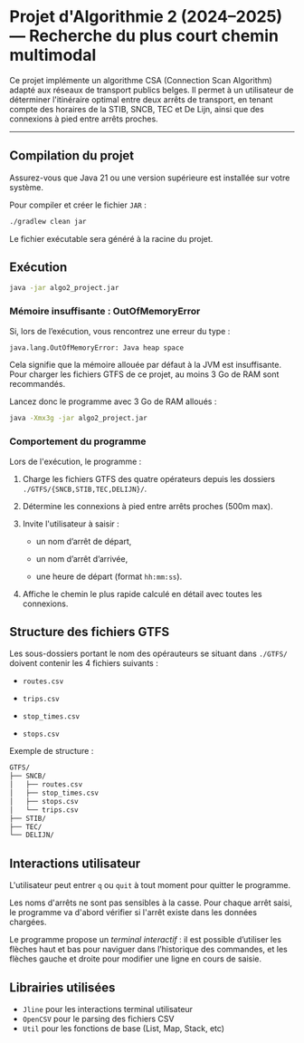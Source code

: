 # Projet d'Algorithmie 2 (2024–2025) — Recherche du plus court chemin multimodal

Ce projet implémente un algorithme CSA (Connection Scan Algorithm) adapté aux réseaux de transport publics belges. Il permet à un utilisateur de déterminer l'itinéraire optimal entre deux arrêts de transport, en tenant compte des horaires de la STIB, SNCB, TEC et De Lijn, ainsi que des connexions à pied entre arrêts proches.

---

## Compilation du projet

Assurez-vous que Java 21 ou une version supérieure est installée sur votre système.

Pour compiler et créer le fichier `JAR` :

```sh
./gradlew clean jar
```

Le fichier exécutable sera généré à la racine du projet.

## Exécution

```sh
java -jar algo2_project.jar
```

### Mémoire insuffisante : OutOfMemoryError

Si, lors de l’exécution, vous rencontrez une erreur du type :

```sh
java.lang.OutOfMemoryError: Java heap space
```

Cela signifie que la mémoire allouée par défaut à la JVM est insuffisante. Pour charger les fichiers GTFS de ce projet, au moins 3 Go de RAM sont recommandés.

Lancez donc le programme avec 3 Go de RAM alloués :

```sh
java -Xmx3g -jar algo2_project.jar
```

### Comportement du programme

Lors de l'exécution, le programme :

1. Charge les fichiers GTFS des quatre opérateurs depuis les dossiers `./GTFS/{SNCB,STIB,TEC,DELIJN}/`.

2. Détermine les connexions à pied entre arrêts proches (500m max).

3. Invite l'utilisateur à saisir :

    - un nom d’arrêt de départ,

    - un nom d’arrêt d’arrivée,

    - une heure de départ (format `hh:mm:ss`).

4. Affiche le chemin le plus rapide calculé en détail avec toutes les connexions.

## Structure des fichiers GTFS

Les sous-dossiers portant le nom des opérauteurs se situant dans `./GTFS/` doivent contenir les 4 fichiers suivants :

- `routes.csv`

- `trips.csv`

- `stop_times.csv`

- `stops.csv`

Exemple de structure :

```sh
GTFS/
├── SNCB/
│   ├── routes.csv
│   ├── stop_times.csv
│   ├── stops.csv
│   └── trips.csv
├── STIB/
├── TEC/
└── DELIJN/
```

## Interactions utilisateur

L'utilisateur peut entrer `q` ou `quit` à tout moment pour quitter le programme.

Les noms d'arrêts ne sont pas sensibles à la casse. Pour chaque arrêt saisi, le programme va d'abord vérifier si l'arrêt existe dans les données chargées.

Le programme propose un *terminal interactif* : il est possible d’utiliser les flèches haut et bas pour naviguer dans l’historique des commandes, et les flèches gauche et droite pour modifier une ligne en cours de saisie.

## Librairies utilisées

- `Jline` pour les interactions terminal utilisateur
- `OpenCSV` pour le parsing des fichiers CSV
- `Util` pour les fonctions de base (List, Map, Stack, etc)
  